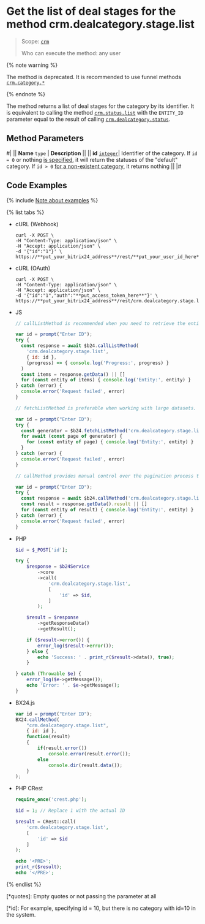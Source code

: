 # Get the list of deal stages for the method crm.dealcategory.stage.list

> Scope: [`crm`](../../../scopes/permissions.md)
>
> Who can execute the method: any user

{% note warning %}

The method is deprecated. It is recommended to use funnel methods [`crm.category.*`](../../universal/category/index.md)

{% endnote %}

The method returns a list of deal stages for the category by its identifier. It is equivalent to calling the method [`crm.status.list`](../../status/crm-status-list.md) with the `ENTITY_ID` parameter equal to the result of calling [`crm.dealcategory.status`](crm-deal-category-status.md).

## Method Parameters

#|
|| **Name**
`type` | **Description** ||
|| **id** 
[`integer`](../../../data-types.md)| Identifier of the category. If `id = 0` or nothing [is specified](*quotes), it will return the statuses of the "default" category. If `id > 0` [for a non-existent category](*id), it returns nothing ||
|#

## Code Examples

{% include [Note about examples](../../../../_includes/examples.md) %}

{% list tabs %}

- cURL (Webhook)

    ```http
    curl -X POST \
    -H "Content-Type: application/json" \
    -H "Accept: application/json" \
    -d '{"id":"1"}' \
    https://**put_your_bitrix24_address**/rest/**put_your_user_id_here**/**put_your_webhook_here**/crm.dealcategory.stage.list
    ```

- cURL (OAuth)

    ```http
    curl -X POST \
    -H "Content-Type: application/json" \
    -H "Accept: application/json" \
    -d '{"id":"1","auth":"**put_access_token_here**"}' \
    https://**put_your_bitrix24_address**/rest/crm.dealcategory.stage.list
    ```

- JS

    ```js
    // callListMethod is recommended when you need to retrieve the entire set of list data and the volume of records is relatively small (up to about 1000 items). The method loads all data at once, which can lead to high memory load when working with large volumes.
    
    var id = prompt("Enter ID");
    try {
      const response = await $b24.callListMethod(
        'crm.dealcategory.stage.list',
        { id: id },
        (progress) => { console.log('Progress:', progress) }
      )
      const items = response.getData() || []
      for (const entity of items) { console.log('Entity:', entity) }
    } catch (error) {
      console.error('Request failed', error)
    }
    
    // fetchListMethod is preferable when working with large datasets. The method implements iterative fetching using a generator, allowing data to be processed in parts and efficiently using memory.
    
    var id = prompt("Enter ID");
    try {
      const generator = $b24.fetchListMethod('crm.dealcategory.stage.list', { id: id }, 'ID')
      for await (const page of generator) {
        for (const entity of page) { console.log('Entity:', entity) }
      }
    } catch (error) {
      console.error('Request failed', error)
    }
    
    // callMethod provides manual control over the pagination process through the start parameter. It is suitable for scenarios where precise control over request batches is required. However, with large volumes of data, it may be less efficient compared to fetchListMethod.
    
    var id = prompt("Enter ID");
    try {
      const response = await $b24.callMethod('crm.dealcategory.stage.list', { id: id }, 0)
      const result = response.getData().result || []
      for (const entity of result) { console.log('Entity:', entity) }
    } catch (error) {
      console.error('Request failed', error)
    }
    ```

- PHP

    ```php
    $id = $_POST['id'];
    
    try {
        $response = $b24Service
            ->core
            ->call(
                'crm.dealcategory.stage.list',
                [
                    'id' => $id,
                ]
            );
    
        $result = $response
            ->getResponseData()
            ->getResult();
    
        if ($result->error()) {
            error_log($result->error());
        } else {
            echo 'Success: ' . print_r($result->data(), true);
        }
    
    } catch (Throwable $e) {
        error_log($e->getMessage());
        echo 'Error: ' . $e->getMessage();
    }
    ```

- BX24.js

    ```js
    var id = prompt("Enter ID");
    BX24.callMethod(
        "crm.dealcategory.stage.list",
        { id: id },
        function(result)
        {
            if(result.error())
                console.error(result.error());
            else
                console.dir(result.data());
        }
    );
    ```

- PHP CRest

    ```php
    require_once('crest.php');

    $id = 1; // Replace 1 with the actual ID

    $result = CRest::call(
        'crm.dealcategory.stage.list',
        [
            'id' => $id
        ]
    );

    echo '<PRE>';
    print_r($result);
    echo '</PRE>';
    ```

{% endlist %}


[*quotes]: Empty quotes or not passing the parameter at all

[*id]: For example, specifying id = 10, but there is no category with id=10 in the system.